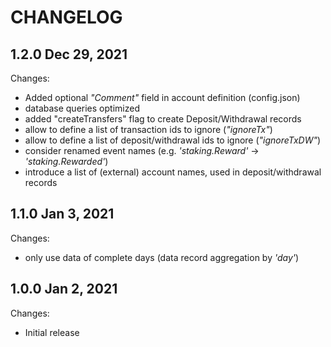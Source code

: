 # CHANGELOG

## 1.2.0 Dec 29, 2021

Changes:

- Added optional *"Comment"* field in account definition (config.json)
- database queries optimized
- added "createTransfers" flag to create Deposit/Withdrawal records
- allow to define a list of transaction ids to ignore (*"ignoreTx"*) 
- allow to define a list of deposit/withdrawal ids to ignore (*"ignoreTxDW"*) 
- consider renamed event names (e.g. *'staking.Reward'* -> *'staking.Rewarded'*)
- introduce a list of (external) account names, used in deposit/withdrawal records

## 1.1.0 Jan 3, 2021

Changes:

- only use data of complete days (data record aggregation by *'day'*)

## 1.0.0 Jan 2, 2021

Changes:

- Initial release
